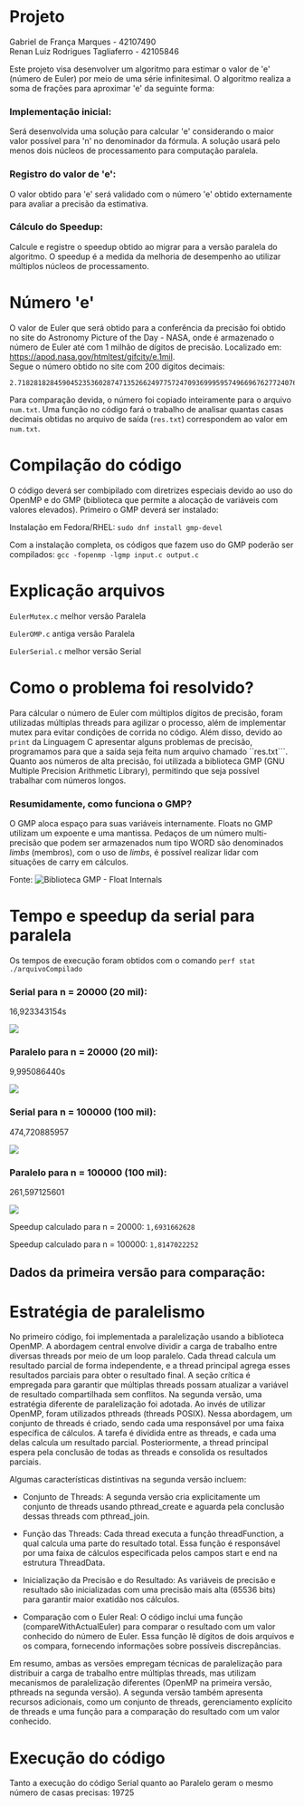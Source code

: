 # Projeto

Gabriel de França Marques - 42107490 \
Renan Luiz Rodrigues Tagliaferro - 42105846

Este projeto visa desenvolver um algoritmo para estimar o valor de 'e' (número de Euler) por meio de uma série infinitesimal. O algoritmo realiza a soma de frações para aproximar 'e' da seguinte forma:

### Implementação inicial: 
Será desenvolvida uma solução para calcular 'e' considerando o maior valor possível para 'n' no denominador da fórmula. A solução usará pelo menos dois núcleos de processamento para computação paralela.

### Registro do valor de 'e': 
O valor obtido para 'e' será validado com o número 'e' obtido externamente para avaliar a precisão da estimativa.

### Cálculo do Speedup: 
Calcule e registre o speedup obtido ao migrar para a versão paralela do algoritmo. O speedup é a medida da melhoria de desempenho ao utilizar múltiplos núcleos de processamento.

# Número 'e'
O valor de Euler que será obtido para a conferência da precisão foi obtido no site do Astronomy Picture of the Day - NASA, onde é armazenado o número de Euler até com 1 milhão de dígitos de precisão. Localizado em: https://apod.nasa.gov/htmltest/gifcity/e.1mil. \
Segue o número obtido no site com 200 dígitos decimais: 
```
2.71828182845904523536028747135266249775724709369995957496696762772407663035354759457138217852516642742746639193200305992181741359662904357290033429526059563073813232862794349076323382988075319525101901
```

Para comparação devida, o número foi copiado inteiramente para o arquivo ``num.txt``. Uma função no código fará o trabalho de analisar quantas casas decimais obtidas no arquivo de saída (``res.txt``) correspondem ao valor em ``num.txt``.

# Compilação do código
O código deverá ser combipilado com diretrizes especiais devido ao uso do OpenMP e do GMP (biblioteca que permite a alocação de variáveis com valores elevados). Primeiro o GMP deverá ser instalado:

Instalação em Fedora/RHEL:
```sudo dnf install gmp-devel```

Com a instalação completa, os códigos que fazem uso do GMP poderão ser compilados:
```gcc -fopenmp -lgmp input.c output.c```

# Explicação arquivos
``EulerMutex.c`` melhor versão Paralela

``EulerOMP.c`` antiga versão Paralela

``EulerSerial.c`` melhor versão Serial

# Como o problema foi resolvido?
Para cálcular o número de Euler com múltiplos dígitos de precisão, foram utilizadas múltiplas threads para agilizar o processo, além de implementar mutex para evitar condições de corrida no código. Além disso, devido ao ``print`` da Linguagem C apresentar alguns problemas de precisão, programamos para que a saída seja feita num arquivo chamado ``res.txt```. Quanto aos números de alta precisão, foi utilizada a biblioteca GMP (GNU Multiple Precision Arithmetic Library), permitindo que seja possível trabalhar com números longos.

### Resumidamente, como funciona o GMP?
O GMP aloca espaço para suas variáveis internamente. Floats no GMP utilizam um expoente e uma mantissa. Pedaços de um número multi-precisão que podem ser armazenados num tipo WORD são denominados _limbs_ (membros), com o uso de _limbs_, é possível realizar lidar com situações de carry em cálculos.

Fonte: ![Biblioteca GMP - Float Internals](https://gmplib.org/manual/Float-Internals#Float-Internals)

# Tempo e speedup da serial para paralela
Os tempos de execução foram obtidos com o comando ``perf stat ./arquivoCompilado``

### Serial para n = 20000 (20 mil):

16,923343154s

![](imagens/serial20m.png)



### Paralelo para n = 20000 (20 mil):

9,995086440s

![](imagens/paralelo20m.png)



### Serial para n = 100000 (100 mil):

474,720885957

![](imagens/serial100m.png)



### Paralelo para n = 100000 (100 mil):

261,597125601

![](imagens/paralelo100m.png)

Speedup calculado para n = 20000:
``1,6931662628``

Speedup calculado para n = 100000:
``1,8147022252``

## Dados da primeira versão para comparação:

# Estratégia de paralelismo
No primeiro código, foi implementada a paralelização usando a biblioteca OpenMP. A abordagem central envolve dividir a carga de trabalho entre diversas threads por meio de um loop paralelo. Cada thread calcula um resultado parcial de forma independente, e a thread principal agrega esses resultados parciais para obter o resultado final. A seção crítica é empregada para garantir que múltiplas threads possam atualizar a variável de resultado compartilhada sem conflitos.
Na segunda versão, uma estratégia diferente de paralelização foi adotada. Ao invés de utilizar OpenMP, foram utilizados pthreads (threads POSIX). Nessa abordagem, um conjunto de threads é criado, sendo cada uma responsável por uma faixa específica de cálculos. A tarefa é dividida entre as threads, e cada uma delas calcula um resultado parcial. Posteriormente, a thread principal espera pela conclusão de todas as threads e consolida os resultados parciais.

Algumas características distintivas na segunda versão incluem:

- Conjunto de Threads: A segunda versão cria explicitamente um conjunto de threads usando pthread_create e aguarda pela conclusão dessas threads com pthread_join.

- Função das Threads: Cada thread executa a função threadFunction, a qual calcula uma parte do resultado total. Essa função é responsável por uma faixa de cálculos especificada pelos campos start e end na estrutura ThreadData.

- Inicialização da Precisão e do Resultado: As variáveis de precisão e resultado são inicializadas com uma precisão mais alta (65536 bits) para garantir maior exatidão nos cálculos.

- Comparação com o Euler Real: O código inclui uma função (compareWithActualEuler) para comparar o resultado com um valor conhecido do número de Euler. Essa função lê dígitos de dois arquivos e os compara, fornecendo informações sobre possíveis discrepâncias.

Em resumo, ambas as versões empregam técnicas de paralelização para distribuir a carga de trabalho entre múltiplas threads, mas utilizam mecanismos de paralelização diferentes (OpenMP na primeira versão, pthreads na segunda versão). A segunda versão também apresenta recursos adicionais, como um conjunto de threads, gerenciamento explícito de threads e uma função para a comparação do resultado com um valor conhecido.

# Execução do código
Tanto a execução do código Serial quanto ao Paralelo geram o mesmo número de casas precisas: 19725


